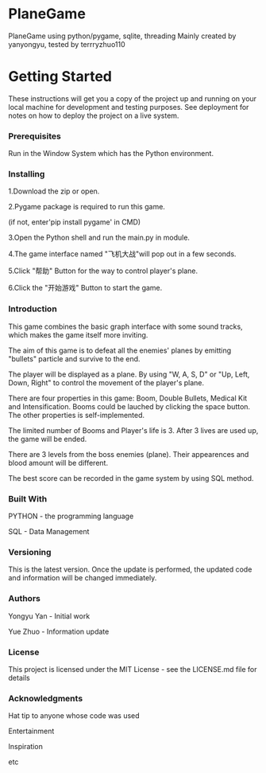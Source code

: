 # PlaneGame
PlaneGame using python/pygame, sqlite, threading
Mainly created by yanyongyu, tested by terrryzhuo110

# Getting Started
These instructions will get you a copy of the project up and running on your local machine for development and testing purposes. See deployment for notes on how to deploy the project on a live system.

### Prerequisites

Run in the Window System which has the Python environment.

### Installing
1.Download the zip or open.


2.Pygame package is required to run this game. 

(if not, enter'pip install pygame' in CMD)


3.Open the Python shell and run the main.py in module.


4.The game interface named "飞机大战"will pop out in a few seconds.


5.Click "帮助" Button for the way to control player's plane.


6.Click the "开始游戏" Button to start the game.


### Introduction
This game combines the basic graph interface with some sound tracks, which makes the game itself more inviting.

The aim of this game is to defeat all the enemies' planes by emitting "bullets" particle and survive to the end.

The player will be displayed as a plane. By using "W, A, S, D" or "Up, Left, Down, Right" to control the movement of the player's plane.

There are four properties in this game: Boom, Double Bullets, Medical Kit and Intensification. Booms could be lauched by clicking the space button. The other properties is self-implemented.

The limited number of Booms and Player's life is 3. After 3 lives are used up, the game will be ended.

There are 3 levels from the boss enemies (plane). Their appearences and blood amount will be different.

The best score can be recorded in the game system by using SQL method.

### Built With
PYTHON - the programming language

SQL - Data Management


### Versioning
This is the latest version. Once the update is performed, the updated code and information will be changed immediately.

### Authors
Yongyu Yan - Initial work 

Yue Zhuo - Information update

### License
This project is licensed under the MIT License - see the LICENSE.md file for details

### Acknowledgments
Hat tip to anyone whose code was used

Entertainment

Inspiration

etc
